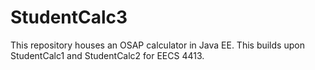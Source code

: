 # StudentCalc3
This repository houses an OSAP calculator in Java EE. This builds upon StudentCalc1 and StudentCalc2 for EECS 4413.
